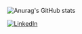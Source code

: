 ![Anurag's GitHub stats](https://github-readme-stats.vercel.app/api?username=carlosdanielcabral&show_icons=true)

<a href="[https://www.linkedin.com/in/carlos-daniel-cabral/]"><img alt="LinkedIn" src="https://img.shields.io/badge/LinkedIn-0077B5?style=for-the-badge&logo=linkedin&logoColor=white" /></a>
